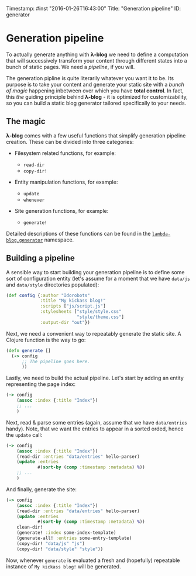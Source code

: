 Timestamp: #inst "2016-01-26T16:43:00"
Title: "Generation pipeline"
ID: generator

# Generation pipeline

To actually generate anything with **λ-blog** we need to define a computation that will successively transform your content through different states into a bunch of static pages. We need a *pipeline*, if you will.

The generation pipline is quite literarily whatever you want it to be. Its purpose is to take your content and generate your static site with a *bunch of magic* happening inbetween over which you have **total control**. In fact, this *the* guiding principle behind **λ-blog** - it is optimized for customizability, so you can build a static blog generator tailored specifically to your needs.

## The magic

**λ-blog** comes with a few useful functions that simplify generation pipeline creation. These can be divided into three categories:

- Filesystem related functions, for example:
  - `read-dir`
  - `copy-dir!`

- Entity manipulation functions, for example:
  - `update`
  - `whenever`

- Site generation functions, for example:
  - `generate!`

Detailed descriptions of these functions can be found in the [`lambda-blog.generator`](https://idorobots.github.io/lambda-blog/api/lambda-blog.generator.html) namespace.

## Building a pipeline

A sensible way to start building your generation pipeline is to define some sort of configuration entity (let's assume for a moment that we have `data/js` and `data/style` directories populated):

```clojure
(def config {:author "Idorobots"
             :title "My kickass blog!"
             :scripts ["js/script.js"]
             :stylesheets ["style/style.css"
                           "style/theme.css"]
             :output-dir "out"})
```

Next, we need a convenient way to repeatably generate the static site. A Clojure function is the way to go:

```clojure
(defn generate []
  (-> config
      ;; The pipeline goes here.
      ))
```

Lastly, we need to build the actual pipeline. Let's start by adding an entity representing the page index:

```clojure
(-> config
    (assoc :index {:title "Index"})
    ;; ...
    )
```

Next, read & parse some entries (again, assume that we have `data/entries` handy). Note, that we want the entries to appear in a sorted orded, hence the `update` call:

```clojure
(-> config
    (assoc :index {:title "Index"})
    (read-dir :entries "data/entries" hello-parser)
    (update :entries
            #(sort-by (comp :timestamp :metadata) %))
    ;; ...
    )
```

And finally, generate the site:

```clojure
(-> config
    (assoc :index {:title "Index"})
    (read-dir :entries "data/entries" hello-parser)
    (update :entries
            #(sort-by (comp :timestamp :metadata) %))
    clean-dir!
    (generate! :index some-index-template)
    (generate-all! :entries some-entry-template)
    (copy-dir! "data/js" "js")
    (copy-dir! "data/style" "style"))
```

Now, whenever `generate` is evaluated a fresh and (hopefully) repeatable instance of `My kickass blog!` will be generated.
